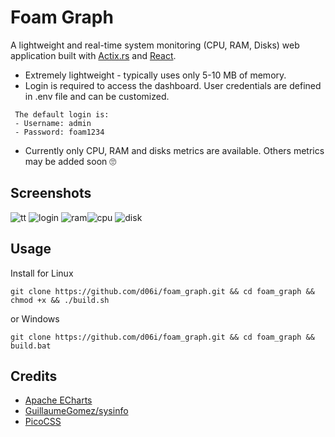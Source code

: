 # Foam Graph
 A lightweight and real-time system monitoring (CPU, RAM, Disks) web application built with [Actix.rs](https://actix.rs) and [React](https://react.dev/).
 - Extremely lightweight - typically uses only 5-10 MB of memory.
 - Login is required to access the dashboard. User credentials are defined in .env file and can be customized.
````
 The default login is:
 - Username: admin
 - Password: foam1234
````
 -  Currently only CPU, RAM and disks metrics are available. Others metrics may be added soon 🙄

## Screenshots
![tt](https://github.com/user-attachments/assets/7dd01ffb-d1a9-44b2-95f3-9b48cf3e21bf)
![login](https://github.com/user-attachments/assets/83844dea-604a-4bfd-b4e5-8d6abde04d5f)
![ram](https://github.com/user-attachments/assets/b848bb42-c70a-42c4-b84d-7d4c5b355d44)![cpu](https://github.com/user-attachments/assets/86b815e8-d85d-443e-9850-84983626d673) 
![disk](https://github.com/user-attachments/assets/39b9d531-4fb0-4a5c-8892-beb9fa8f9095)

## Usage
Install for Linux
````
git clone https://github.com/d06i/foam_graph.git && cd foam_graph && chmod +x && ./build.sh
````
or Windows
````
git clone https://github.com/d06i/foam_graph.git && cd foam_graph && build.bat
````

## Credits
- [Apache ECharts](https://echarts.apache.org)
- [GuillaumeGomez/sysinfo](https://github.com/GuillaumeGomez/sysinfo)
- [PicoCSS](https://github.com/picocss/pico)
